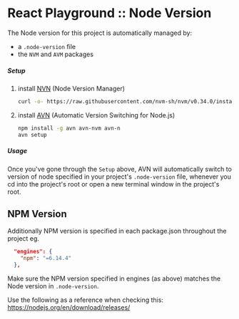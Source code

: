 React Playground :: Node Version
===

The Node version for this project is automatically managed by:
 - a ``.node-version`` file
 - the ``NVM`` and ``AVM`` packages

##### Setup

1. install [NVN](https://github.com/nvm-sh/nvm) (Node Version Manager)
    ```bash
    curl -o- https://raw.githubusercontent.com/nvm-sh/nvm/v0.34.0/install.sh | bash
    ```

2. install [AVN](https://github.com/wbyoung/avn) (Automatic Version Switching for Node.js)
    ```bash
    npm install -g avn avn-nvm avn-n
    avn setup
    ```

##### Usage

Once you've gone through the ``Setup`` above,
AVN will automatically switch to version of node specified in your project's ``.node-version`` file,
whenever you cd into the project's root or open a new terminal window in the project's root.

NPM Version
---

Additionally NPM version is specified in each package.json throughout the project eg.
```json
  "engines": {
    "npm": "=6.14.4"
  },
```
Make sure the NPM version specified in engines (as above) 
matches the Node version in ``.node-version``.

Use the following as a reference when checking this: 
https://nodejs.org/en/download/releases/
